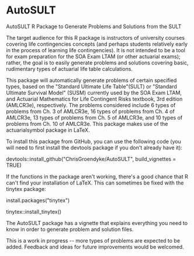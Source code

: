 # AutoSULT
AutoSULT R Package to Generate Problems and Solutions from the SULT

The target audience for this R package is instructors of university courses covering life contingencies concepts (and perhaps students relatively early in the process of learning life contingencies).  It is not intended to be a tool for exam preparation for the SOA Exam LTAM (or other actuarial exams); rather, the goal is to easily generate problems and solutions covering basic, rudimentary types of actuarial life table calculations.

This package will automatically generate problems of certain specified types, based on the "Standard Ultimate Life Table"(SULT) or "Standard Ultimate Survival Model" (SUSM) currently used by the SOA Exam LTAM, and Actuarial Mathematics for Life Contingent Risks textbook, 3rd edition (AMLCR3e), respectively. The problems considered include 6 types of problems from Ch. 3 of AMLCR3e, 16 types of problems from Ch. 4 of AMLCR3e, 13 types of problems from Ch. 5 of AMLCR3e, and 10 types of problems from Ch. 10 of AMLCR3e.  This package makes use of the actuarialsymbol package in LaTeX.

To install this package from GitHub, you can use the following code (you will need to first install the devtools package if you don't already have it):

devtools::install_github("ChrisGroendyke/AutoSULT", build_vignettes = TRUE)

If the functions in the package aren't working, there's a good chance that R can't find your installation of LaTeX.  This can sometimes be fixed with the tinytex package:

install.packages("tinytex")

tinytex::install_tinytex()

The AutoSULT package has a vignette that explains everything you need to know in order to generate problem and solution files.

This is a work in progress -- more types of problems are expected to be added.  Feedback and ideas for future improvements would be welcomed.
